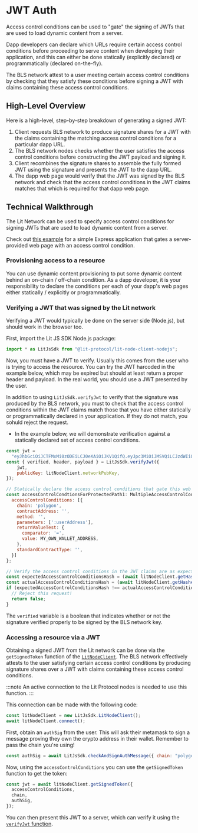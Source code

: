 # JWT Auth

Access control conditions can be used to "gate" the signing of JWTs that are used to load dynamic content from a server.

Dapp developers can declare which URLs require certain access control conditions before proceeding to serve content when developing their application, and this can either be done statically (explicitly declared) or programmatically (declared on-the-fly).

The BLS network attest to a user meeting certain access control conditions by checking that they satisfy these conditions before signing a JWT with claims containing these access control conditions.

## High-Level Overview

Here is a high-level, step-by-step breakdown of generating a signed JWT:

1. Client requests BLS network to produce signature shares for a JWT with the claims containing the matching access control conditions for a particular dapp URL.
2. The BLS network nodes checks whether the user satisfies the access control conditions before constructing the JWT payload and signing it.
3. Client recombines the signature shares to assemble the fully formed JWT using the signature and presents the JWT to the dapp URL.
4. The dapp web page would verify that the JWT was signed by the BLS network and check that the access control conditions in the JWT claims matches that which is required for that dapp web page.

## Technical Walkthrough

The Lit Network can be used to specify access control conditions for signing JWTs that are used to load dynamic content from a server.

Check out [this example](https://github.com/LIT-Protocol/js-sdk/blob/master/apps/demo-locked-express-app/README.md) for a simple Express application that gates a server-provided web page with an access control condition.

### Provisioning access to a resource

You can use dynamic content provisioning to put some dynamic content behind an on-chain / off-chain condition. As a dapp developer, it is your responsibility to declare the conditions per each of your dapp's web pages either statically / explicitly or programmatically.

### Verifying a JWT that was signed by the Lit network

Verifying a JWT would typically be done on the server side (Node.js), but should work in the browser too.

First, import the Lit JS SDK Node.js package:

```js
import * as LitJsSdk from "@lit-protocol/lit-node-client-nodejs";
```

Now, you must have a JWT to verify. Usually this comes from the user who is trying to access the resource. You can try the JWT harcoded in the example below, which may be expired but should at least return a proper header and payload. In the real world, you should use a JWT presented by the user.

In addition to using `LitJsSdk.verifyJwt` to verify that the signature was produced by the BLS network, you must to check that the access control conditions within the JWT claims match those that you have either statically or programmatically declared in your application. If they do not match, you sohuld reject the request.
  - In the example below, we will demonstrate verification against a statically declared set of access control conditions.

```js
const jwt =
  "eyJhbGciOiJCTFMxMi0zODEiLCJ0eXAiOiJKV1QifQ.eyJpc3MiOiJMSVQiLCJzdWIiOiIweGRiZDM2MGYzMDA5N2ZiNmQ5MzhkY2M4YjdiNjI4NTRiMzYxNjBiNDUiLCJjaGFpbiI6ImZhbnRvbSIsImlhdCI6MTYyODAzMTM1OCwiZXhwIjoxNjI4MDc0NTU4LCJiYXNlVXJsIjoiaHR0cHM6Ly9teS1keW5hbWljLWNvbnRlbnQtc2VydmVyLmNvbSIsInBhdGgiOiIvYV9wYXRoLmh0bWwiLCJvcmdJZCI6IiJ9.lX_aBSgGVYWd2FL6elRHoPJ2nab0IkmmX600cwZPCyK_SazZ-pzBUGDDQ0clthPVAtoS7roHg14xpEJlcSJUZBA7VTlPiDCOrkie_Hmulj765qS44t3kxAYduLhNQ-VN";
const { verified, header, payload } = LitJsSdk.verifyJwt({
    jwt, 
    publicKey: litNodeClient.networkPubKey,
});

// Statically declare the access control conditions that gate this web page.
const accessControlCondtionsForProtectedPath1: MultipleAccessControlConditions = {
  accessControlConditions: [{
    chain: 'polygon',
    contractAddress: '',
    method: '',
    parameters: [':userAddress'],
    returnValueTest: {
      comparator: '=',
      value: MY_OWN_WALLET_ADDRESS,
    },
    standardContractType: '',
  }]
};

// Verify the access control conditions in the JWT claims are as expected.
const expectedAccessControlConditionsHash = (await litNodeClient.getHashedAccessControlConditions(accessControlCondtionsForProtectedPath1))!.toString();
const actualAccessControlConditionsHash = (await litNodeClient.getHashedAccessControlConditions(payload))!.toString();
if (expectedAccessControlConditionsHash !== actualAccessControlConditionsHash) {
  // Reject this request!
  return false;
}
```

The `verified` variable is a boolean that indicates whether or not the signature verified properly to be signed by the BLS network key.

### Accessing a resource via a JWT

Obtaining a signed JWT from the Lit network can be done via the `getSignedToken` function of the [`LitNodeClient`](https://js-sdk.litprotocol.com/classes/lit_node_client_src.LitNodeClientNodeJs.html#getSignedToken). The BLS network effectively attests to the user satisfying certain access control conditions by producing signature shares over a JWT with claims containing these access control conditions.

:::note
An active connection to the Lit Protocol nodes is needed to use this function.
:::

This connection can be made with the following code:

```js
const litNodeClient = new LitJsSdk.LitNodeClient();
await litNodeClient.connect();
```

First, obtain an `authSig` from the user. This will ask their metamask to sign a message proving they own the crypto address in their wallet. Remember to pass the chain you're using!

```js
const authSig = await LitJsSdk.checkAndSignAuthMessage({ chain: "polygon" });
```

Now, using the `accessControlConditions` you can use the `getSignedToken` function to get the token:

```js
const jwt = await litNodeClient.getSignedToken({
  accessControlConditions,
  chain,
  authSig,
});
```

You can then present this JWT to a server, which can verify it using the [`verifyJwt` function](https://js-sdk.litprotocol.com/functions/encryption_src.verifyJwt.html).
